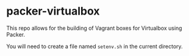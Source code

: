# packer-virtualbox
This repo allows for the building of Vagrant boxes for Virtualbox using Packer.

You will need to create a file named `setenv.sh` in the current directory.
